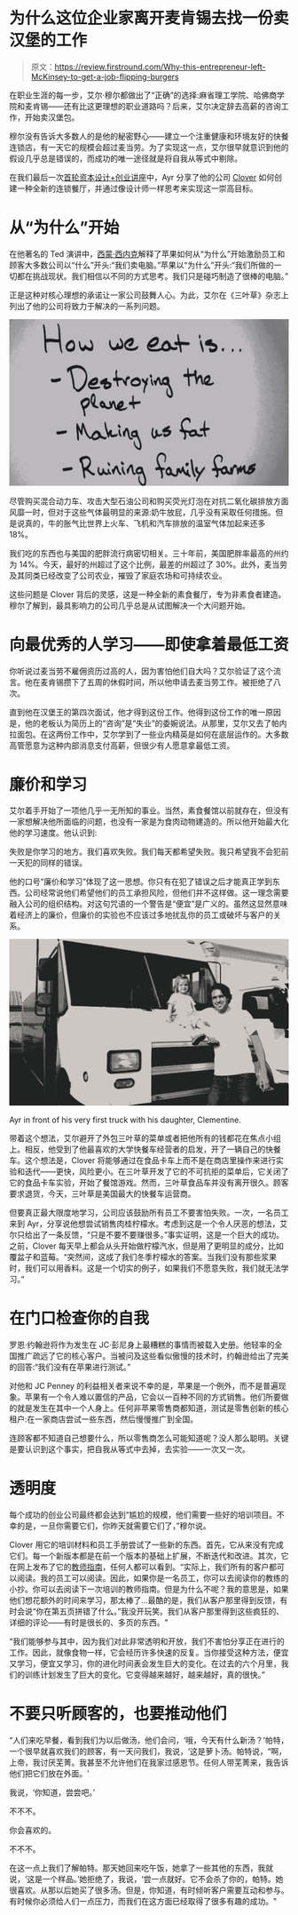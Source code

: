 # 为什么这位企业家离开麦肯锡去找一份卖汉堡的工作

> 原文：<https://review.firstround.com/Why-this-entrepreneur-left-McKinsey-to-get-a-job-flipping-burgers>

在职业生涯的每一步，艾尔·穆尔都做出了“正确”的选择:麻省理工学院、哈佛商学院和麦肯锡——还有比这更理想的职业道路吗？后来，艾尔决定辞去高薪的咨询工作，开始卖汉堡包。

穆尔没有告诉大多数人的是他的秘密野心——建立一个注重健康和环境友好的快餐连锁店，有一天它的规模会超过麦当劳。为了实现这一点，艾尔很早就意识到他的假设几乎总是错误的，而成功的唯一途径就是将自我从等式中剔除。

在我们最后一次[首轮资本设计+创业讲座](http://designplusstartup.com/ "null")中，Ayr 分享了他的公司 [Clover](http://www.cloverfoodlab.com/ "null") 如何创建一种全新的连锁餐厅，并通过像设计师一样思考来实现这一崇高目标。

# 从“为什么”开始

在他著名的 Ted 演讲中，[西蒙·西内克](http://www.ted.com/talks/simon_sinek_how_great_leaders_inspire_action "null")解释了苹果如何从“为什么”开始激励员工和顾客大多数公司以“什么”开头:“我们卖电脑。”苹果以“为什么”开头:“我们所做的一切都在挑战现状。我们相信以不同的方式思考。我们只是碰巧制造了很棒的电脑。”

正是这种对核心理想的承诺让一家公司鼓舞人心。为此，艾尔在《三叶草》杂志上列出了他的公司将致力于解决的一系列问题。

![](img/ee59698e521c18e5884a2678c6d39437.png)

尽管购买混合动力车、攻击大型石油公司和购买荧光灯泡在对抗二氧化碳排放方面风靡一时，但对于这些气体最明显的来源:奶牛放屁，几乎没有采取任何措施。但是说真的，牛的胀气比世界上火车、飞机和汽车排放的温室气体加起来还多 18%。

我们吃的东西也与美国的肥胖流行病密切相关。三十年前，美国肥胖率最高的州约为 14%。今天，最好的州超过了这个比例，最差的州超过了 30%。此外，麦当劳及其同类已经改变了公司农业，摧毁了家庭农场和可持续农业。

这些问题是 Clover 背后的灵感，这是一种全新的素食餐厅，专为非素食者建造。穆尔了解到，最具影响力的公司几乎总是从试图解决一个大问题开始。

# 向最优秀的人学习——即使拿着最低工资

你听说过麦当劳不雇佣资历过高的人，因为害怕他们自大吗？艾尔验证了这个流言。他在麦肯锡攒下了五周的休假时间，所以他申请去麦当劳工作。被拒绝了八次。

直到他在汉堡王的第四次面试，他才得到这份工作。他得到这份工作的唯一原因是，他的老板认为简历上的“咨询”是“失业”的委婉说法。从那里，艾尔又去了帕内拉面包。在这两份工作中，艾尔学到了一些业内精英是如何在底层运作的。大多数高管愿意为这种内部消息支付高薪，但很少有人愿意拿最低工资。

# 廉价和学习

艾尔着手开始了一项他几乎一无所知的事业。当然，素食餐馆以前就存在，但没有一家想解决他所面临的问题，也没有一家是为食肉动物建造的。所以他开始最大化他的学习速度。他认识到:

失败是你学习的地方。我们喜欢失败。我们每天都希望失败。我只希望我不会犯前一天犯的同样的错误。

他的口号“廉价和学习”体现了这一思想。你只有在犯了错误之后才能真正学到东西。公司经常说他们希望他们的员工承担风险，但他们并不这样做。这一理念需要融入公司的组织结构。对这句咒语的一个警告是“便宜”是广义的。虽然这显然意味着经济上的廉价，但廉价的实验也不应该过多地扰乱你的员工或破坏与客户的关系。

![](img/02191069e7bd9ad8dccbcba638036c6d.png)

Ayr in front of his very first truck with his daughter, Clementine.

带着这个想法，艾尔避开了外包三叶草的菜单或者把他所有的钱都花在焦点小组上。相反，他受到了他最喜欢的大学快餐车经营者的启发，开了一辆自己的快餐车。这个想法是，Clover 将能够通过在食品卡车上而不是在商店里操作来进行实验和迭代——更快，风险更小。在三叶草开发了它的不可抗拒的菜单后，它关闭了它的食品卡车实验，开始了餐馆游戏。然而，三叶草食品车并没有离开很久。顾客要求退货，今天，三叶草是美国最大的快餐车运营商。

但要真正最大限度地学习，公司应该鼓励所有员工不要害怕失败。一次，一名员工来到 Ayr，分享说他想尝试销售肉桂柠檬水。考虑到这是一个令人厌恶的想法，艾尔只给出了一条反馈，“只是不要不要赚很多。”事实证明，这是一个巨大的成功。之前，Clover 每天早上都会从头开始做柠檬汽水，但是用了更明显的成分，比如覆盆子和蓝莓。“突然间，这成了我们冬季柠檬水的答案。当我们没有那些浆果时，我们可以用香料。这是一个切实的例子，如果我们不愿意失败，我们就无法学习。”

# 在门口检查你的自我

罗恩·约翰逊将作为发生在 JC·彭尼身上最糟糕的事情而被载入史册。他轻率的全国推广疏远了它的核心客户。当被问及这些看似傲慢的技术时，约翰逊给出了完美的回答:“我们没有在苹果进行测试。”

对他和 JC Penney 的利益相关者来说不幸的是，苹果是一个例外，而不是普遍现象。苹果有一个令人难以置信的产品，它会以一百种不同的方式销售。他们所要做的就是发生在其中一个人身上。任何非苹果零售商都知道，测试是零售创新的核心租户:在一家商店尝试一些东西，然后慢慢推广到全国。

连顾客都不知道自己想要什么，所以零售商怎么可能知道呢？没人那么聪明。关键是要认识到这个事实，把自我从等式中去掉，去实验——一次又一次。

# 透明度

每个成功的创业公司最终都会达到“尴尬的规模，他们需要一些好的培训项目。不幸的是，一旦你需要它们，你昨天就需要它们了，”穆尔说。

Clover 用它的培训材料和员工手册尝试了一些新的东西。首先，它从来没有完成它们。每一个新版本都是在前一个版本的基础上扩展，不断迭代和改进。其次，它在网上发布了它的[教师指南](http://www.cloverfoodlab.com/wp-content/uploads//2013/02/Clover-Teachers-Guide-2-20-13.pdf "null")，任何人都可以看到。“实际上，我们所有的客户都可以阅读。我的员工可以阅读。因此，如果你是一名员工，你可以去阅读你的教练的小抄。你可以去阅读下一次培训的教师指南。但是为什么不呢？我的意思是，如果他们想花额外的时间来学习，那太棒了...最酷的是，我们从客户那里得到反馈，有时会说“你在第五页拼错了什么。”我没开玩笑。我们从客户那里得到这些疯狂的、详细的评论——有时是很长的、多页的东西。"

“我们能够参与其中，因为我们对此非常透明和开放，我们不害怕分享正在进行的工作。因此，就像食物一样，它会经历许多快速的反复。当你接受这种方法，便宜又学习，便宜又学习，你的进化时间表会发生巨大的变化。在过去的六个月里，我们的训练计划发生了巨大的变化。它变得越来越好，越来越好，真的很快。”

# 不要只听顾客的，也要推动他们

“人们来吃早餐，看到我们为以后做汤，他们会问，‘哦，今天有什么新汤？’帕特，一个很早就喜欢我们的顾客，有一天问我们，我说，‘这是萝卜汤。帕特说，“啊，上帝，我讨厌芜菁。我甚至不允许他们在我家过感恩节。任何人带芜菁来，我告诉他们把它们放在外面。'

我说，‘你知道，尝尝吧。’

不不不。

你会喜欢的。

不不不。

在这一点上我们了解帕特。那天她回来吃午饭，她拿了一些其他的东西，我就说，‘这是一个样品。’她拒绝了，我说，‘尝一点就好。它不会杀了你的，帕特。她很喜欢。从那以后她买了很多汤。但是，你知道，有时倾听客户需要互动和参与。有时候你必须给人们一点压力，而我们在这方面已经取得了很多有趣的成功。"